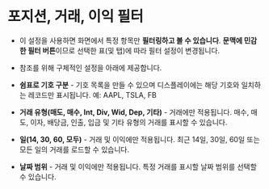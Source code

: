 # **포지션, 거래, 이익 필터**

- 이 설정을 사용하면 화면에서 특정 항목만 **필터링하고 볼 수 있습니다**. **문맥에 민감한 필터 버튼**이므로 선택한 표(및 탭)에 따라 필터 설정이 변경됩니다.
- 참조를 위해 구체적인 설정을 아래에 제공합니다.

- **쉼표로 기호 구분** - 기호 목록을 만들 수 있으며 디스플레이에는 해당 기호와 일치하는 레코드만 표시됩니다. 예: AAPL, TSLA, FB
- **거래 유형(매도, 매수, Int, Div, Wid, Dep, 기타)** - 거래에만 적용됩니다. 매수, 매도, 이자, 배당금, 인출, 입금 및 기타 유형의 거래를 표시할 수 있습니다.
- **일(14, 30, 60, 모두)** - 거래 및 이익에만 적용됩니다. 최근 14일, 30일, 60일 또는 모든 일의 거래를 로드할 수 있습니다.
- **날짜 범위** - 거래 및 이익에만 적용됩니다. 특정 거래를 표시할 날짜 범위를 선택할 수 있습니다.

